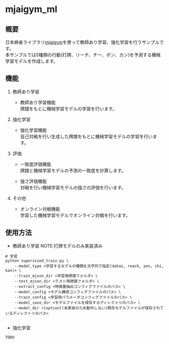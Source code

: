 # mjaigym_ml
## 概要
日本麻雀ライブラリ[mjaigym](https://github.com/rick0000/mjaigym)を使って教師あり学習、強化学習を行うサンプルです。  
本サンプルでは5種類の行動(打牌、リーチ、チー、ポン、カン)を予測する機械学習モデルを作成します。


## 機能
1. 教師あり学習
    * 教師あり学習機能  
        牌譜をもとに機械学習モデルの学習を行います。

2. 強化学習
    * 強化学習機能  
        自己対戦を行い生成した牌譜をもとに機械学習モデルの学習を行います。

3. 評価
    * 一致度評価機能  
        牌譜と機械学習モデルの予測の一致度を計算します。

    * 強さ評価機能  
        対戦を行い機械学習モデルの強さの評価を行います。

4. その他
    * オンライン対戦機能  
        学習した機械学習モデルでオンライン対戦を行います。
    

## 使用方法
* 教師あり学習
NOTE:打牌モデルのみ実装済み
```
# 学習
python supervised_train.py \
    --model_type <学習するモデルの種類を文字列で指定(dahai, reach, pon, chi, kan)> \
    --train_mjson_dir <学習用牌譜フォルダ> \
    --test_mjson_dir <テスト用牌譜フォルダ> \
    --extract_config <特徴量抽出コンフィグファイルのパス> \
    --model_config <モデル構成コンフィグファイルのパス> \
    --train_config <学習用パラメータコンフィグファイルのパス> \
    --model_save_dir <モデルファイルを保存するディレクトリのパス> \
    --model_dir <[option](未実装のため動作しない)既存モデルファイルが保存されているディレクトリのパス>
    

```

* 強化学習
```
TODO
```


